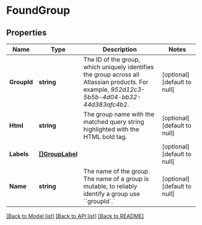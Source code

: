 # FoundGroup

## Properties
Name | Type | Description | Notes
------------ | ------------- | ------------- | -------------
**GroupId** | **string** | The ID of the group, which uniquely identifies the group across all Atlassian products. For example, *952d12c3-5b5b-4d04-bb32-44d383afc4b2*. | [optional] [default to null]
**Html** | **string** | The group name with the matched query string highlighted with the HTML bold tag. | [optional] [default to null]
**Labels** | [**[]GroupLabel**](GroupLabel.md) |  | [optional] [default to null]
**Name** | **string** | The name of the group. The name of a group is mutable, to reliably identify a group use &#x60;&#x60;groupId&#x60;.&#x60; | [optional] [default to null]

[[Back to Model list]](../README.md#documentation-for-models) [[Back to API list]](../README.md#documentation-for-api-endpoints) [[Back to README]](../README.md)

